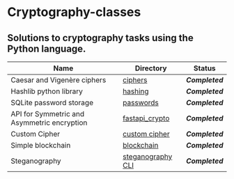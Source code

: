 # Cryptography-classes
## Solutions to cryptography tasks using the Python language.

| Name | Directory | Status |
| --- | --- | --- | 
| Caesar and Vigenère ciphers | [ciphers](https://github.com/orgonek/Cryptography-classes/tree/main/ciphers)  | ***Completed*** |
| Hashlib python library | [hashing](https://github.com/orgonek/Cryptography-classes/tree/main/hashing)  | ***Completed*** |
| SQLite password storage | [passwords](https://github.com/orgonek/Cryptography-classes/tree/main/passwords)  | ***Completed*** |
| API for Symmetric and Asymmetric encryption | [fastapi_crypto](https://github.com/orgonek/Cryptography-classes/tree/main/fastapi_crypto)  | ***Completed*** |
| Custom Cipher | [custom cipher](https://github.com/orgonek/Cryptography-classes/tree/main/custom_cipher)  | ***Completed*** |
| Simple blockchain | [blockchain](https://github.com/orgonek/Cryptography-classes/tree/main/blockchain)  | ***Completed*** |
| Steganography | [steganography CLI](https://github.com/orgonek/Cryptography-classes/tree/main/steganography) | ***Completed***|



